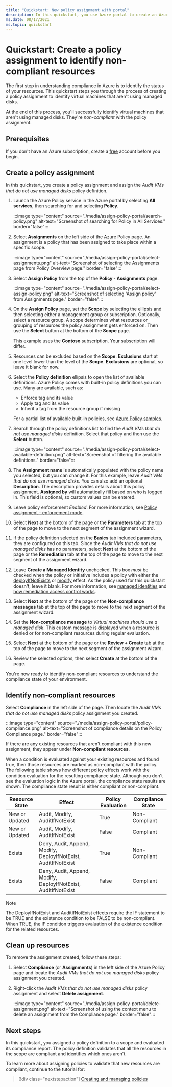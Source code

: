 ```yaml
---
title: "Quickstart: New policy assignment with portal"
description: In this quickstart, you use Azure portal to create an Azure Policy assignment to identify non-compliant resources.
ms.date: 08/17/2021
ms.topic: quickstart
---
```

# Quickstart: Create a policy assignment to identify non-compliant resources

The first step in understanding compliance in Azure is to identify the status of your resources.
This quickstart steps you through the process of creating a policy assignment to identify virtual
machines that aren't using managed disks.

At the end of this process, you'll successfully identify virtual machines that aren't using managed
disks. They're _non-compliant_ with the policy assignment.

## Prerequisites

If you don't have an Azure subscription, create a [free](https://azure.microsoft.com/free/) account
before you begin.

## Create a policy assignment

In this quickstart, you create a policy assignment and assign the _Audit VMs that do not use managed
disks_ policy definition.

1. Launch the Azure Policy service in the Azure portal by selecting **All services**, then searching
   for and selecting **Policy**.

   :::image type="content" source="./media/assign-policy-portal/search-policy.png" alt-text="Screenshot of searching for Policy in All Services." border="false":::

1. Select **Assignments** on the left side of the Azure Policy page. An assignment is a policy that
   has been assigned to take place within a specific scope.

   :::image type="content" source="./media/assign-policy-portal/select-assignments.png" alt-text="Screenshot of selecting the Assignments page from Policy Overview page." border="false":::

1. Select **Assign Policy** from the top of the **Policy - Assignments** page.

   :::image type="content" source="./media/assign-policy-portal/select-assign-policy.png" alt-text="Screenshot of selecting 'Assign policy' from Assignments page." border="false":::

1. On the **Assign Policy** page, set the **Scope** by selecting the ellipsis and then selecting
   either a management group or subscription. Optionally, select a resource group. A scope
   determines what resources or grouping of resources the policy assignment gets enforced on. Then
   use the **Select** button at the bottom of the **Scope** page.

   This example uses the **Contoso** subscription. Your subscription will differ.

1. Resources can be excluded based on the **Scope**. **Exclusions** start at one level lower than
   the level of the **Scope**. **Exclusions** are optional, so leave it blank for now.

1. Select the **Policy definition** ellipsis to open the list of available definitions. Azure Policy
   comes with built-in policy definitions you can use. Many are available, such as:

   - Enforce tag and its value
   - Apply tag and its value
   - Inherit a tag from the resource group if missing

   For a partial list of available built-in policies, see [Azure Policy samples](./samples/index.md).

1. Search through the policy definitions list to find the _Audit VMs that do not use managed disks_
   definition. Select that policy and then use the **Select** button.

   :::image type="content" source="./media/assign-policy-portal/select-available-definition.png" alt-text="Screenshot of filtering the available definitions." border="false":::

1. The **Assignment name** is automatically populated with the policy name you selected, but you can
   change it. For this example, leave _Audit VMs that do not use managed disks_. You can also add an
   optional **Description**. The description provides details about this policy assignment.
   **Assigned by** will automatically fill based on who is logged in. This field is optional, so
   custom values can be entered.

1. Leave policy enforcement _Enabled_. For more information, see
   [Policy assignment - enforcement mode](./concepts/assignment-structure.md#enforcement-mode).

1. Select **Next** at the bottom of the page or the **Parameters** tab at the top of the page to
   move to the next segment of the assignment wizard.

1. If the policy definition selected on the **Basics** tab included parameters, they are configured
   on this tab. Since the _Audit VMs that do not use managed disks_ has no parameters, select
   **Next** at the bottom of the page or the **Remediation** tab at the top of the page to move to
   the next segment of the assignment wizard.

1. Leave **Create a Managed Identity** unchecked. This box _must_ be checked when the policy or
   initiative includes a policy with either the
   [deployIfNotExists](./concepts/effects.md#deployifnotexists) or
   [modify](./concepts/effects.md#modify) effect. As the policy used for this quickstart doesn't,
   leave it blank. For more information, see
   [managed identities](../../active-directory/managed-identities-azure-resources/overview.md) and
   [how remediation access control works](./how-to/remediate-resources.md#how-remediation-access-control-works).

1. Select **Next** at the bottom of the page or the **Non-compliance messages** tab at the top of
   the page to move to the next segment of the assignment wizard.

1. Set the **Non-compliance message** to _Virtual machines should use a managed disk_. This custom
   message is displayed when a resource is denied or for non-compliant resources during regular
   evaluation.

1. Select **Next** at the bottom of the page or the **Review + Create** tab at the top of the page
   to move to the next segment of the assignment wizard.

1. Review the selected options, then select **Create** at the bottom of the page.

You're now ready to identify non-compliant resources to understand the compliance state of your
environment.

## Identify non-compliant resources

Select **Compliance** in the left side of the page. Then locate the _Audit VMs that do not use
managed disks_ policy assignment you created.

:::image type="content" source="./media/assign-policy-portal/policy-compliance.png" alt-text="Screenshot of compliance details on the Policy Compliance page." border="false":::

If there are any existing resources that aren't compliant with this new assignment, they appear
under **Non-compliant resources**.

When a condition is evaluated against your existing resources and found true, then those resources
are marked as non-compliant with the policy. The following table shows how different policy effects
work with the condition evaluation for the resulting compliance state. Although you don't see the
evaluation logic in the Azure portal, the compliance state results are shown. The compliance state
result is either compliant or non-compliant.

| Resource State | Effect | Policy Evaluation | Compliance State |
| --- | --- | --- | --- |
| New or Updated | Audit, Modify, AuditIfNotExist | True | Non-Compliant |
| New or Updated | Audit, Modify, AuditIfNotExist | False | Compliant |
| Exists | Deny, Audit, Append, Modify, DeployIfNotExist, AuditIfNotExist | True | Non-Compliant |
| Exists | Deny, Audit, Append, Modify, DeployIfNotExist, AuditIfNotExist | False | Compliant |

> [!NOTE]
> The DeployIfNotExist and AuditIfNotExist effects require the IF statement to be TRUE and the
> existence condition to be FALSE to be non-compliant. When TRUE, the IF condition triggers
> evaluation of the existence condition for the related resources.

## Clean up resources

To remove the assignment created, follow these steps:

1. Select **Compliance** (or **Assignments**) in the left side of the Azure Policy page and locate
   the _Audit VMs that do not use managed disks_ policy assignment you created.

1. Right-click the _Audit VMs that do not use managed disks_ policy assignment and select **Delete
   assignment**.

   :::image type="content" source="./media/assign-policy-portal/delete-assignment.png" alt-text="Screenshot of using the context menu to delete an assignment from the Compliance page." border="false":::

## Next steps

In this quickstart, you assigned a policy definition to a scope and evaluated its compliance report.
The policy definition validates that all the resources in the scope are compliant and identifies
which ones aren't.

To learn more about assigning policies to validate that new resources are compliant, continue to the
tutorial for:

> [!div class="nextstepaction"]
> [Creating and managing policies](./tutorials/create-and-manage.md)
